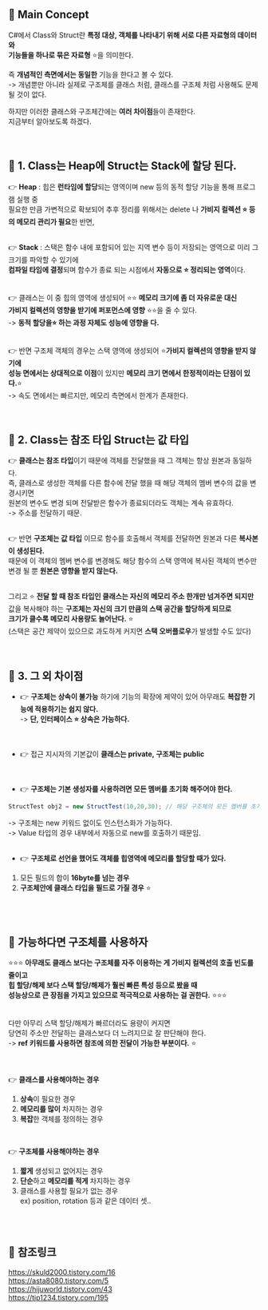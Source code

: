 ## 🔔 Main Concept
C#에서 Class와 Struct란 **특정 대상, 객체를 나타내기 위해 서로 다른 자료형의 데이터와<br>
기능들을 하나로 묶은 자료형** ⭐을 의미한다.<br>

즉 **개념적인 측면에서는 동일한** 기능을 한다고 볼 수 있다.<br>
-> 개념뿐만 아니라 실제로 구조체를 클래스 처럼, 클래스를 구조체 처럼 사용해도 문제될 것이 없다.<br>

하지만 이러한 클래스와 구조체간에는 **여러 차이점**들이 존재한다.<br>
지금부터 알아보도록 하겠다.<br>
<br>
<br>

## 🔔 1. Class는 Heap에 Struct는 Stack에 할당 된다.
👉 **Heap** : 힙은 **런타임에 할당**되는 영역이며 new 등의 동적 할당 기능을 통해 프로그램 실행 중<br>
필요한 만큼 가변적으로 확보되어 추후 정리를 위해서는 delete 나 **가비지 컬렉션 ⭐ 등의 메모리 관리가 필요**한 반면,<br>
<br>

👉 **Stack** : 스택은 함수 내에 포함되어 있는 지역 변수 등이 저장되는 영역으로 미리 그 크기를 파악할 수 있기에<br>
**컴파일 타임에 결정**되며 함수가 종료 되는 시점에서 **자동으로 ⭐ 정리되는 영역**이다.<br>
<br>

👉 클래스는 이 중 힙의 영역에 생성되어 ⭐⭐ **메모리 크기에 좀 더 자유로운 대신<br>
가비지 컬렉션의 영향을 받기에 퍼포먼스에 영향** ⭐⭐을 줄 수 있다.<br>
-> **동적 할당을⭐ 하는 과정 자체도 성능에 영향을 다.**<br> 
<br>

👉 반면 구조체 객체의 경우는 스택 영역에 생성되어 ⭐**가비지 컬렉션의 영향을 받지 않기에<br>
성능 면에서는 상대적으로 이점**이 있지만 **메모리 크기 면에서 한정적이라는 단점이 있다.**⭐<br>
-> 속도 면에서는 빠르지만, 메모리 측면에서 한계가 존재한다.<br>
<br>
<br>

## 🔔 2. Class는 참조 타입 Struct는 값 타입 
👉 **클래스는 참조 타입**이기 때문에 객체를 전달했을 때 그 객체는 항상 원본과 동일하다.<br>
즉, 클래스로 생성한 객체를 다른 함수에 전달 했을 때 해당 객체의 멤버 변수의 값을 변경시키면<br>
원본의 변수도 변경 되며 전달받은 함수가 종료되더라도 객체는 계속 유효하다.<br>
-> 주소를 전달하기 때문.<br>
 <br>

👉 반면 **구조체는 값 타입** 이므로 함수를 호출해서 객체를 전달하면 원본과 다른 **복사본이 생성된다.**<br>
때문에 이 객체의 멤버 변수를 변경해도 해당 함수의 스택 영역에 복사된 객체의 변수만 변경 될 뿐 **원본은 영향을 받지 않는다.**<br>
<br>

그리고 ⭐ **전달 할 때 참조 타입인 클래스는 자신의 메모리 주소 한개만 넘겨주면 되지만**<br>
값을 복사해야 하는 **구조체는 자신의 크기 만큼의 스택 공간을 할당하게 되므로<br>
크기가 클수록 메모리 사용량도 늘어난다.** ⭐<br>
(스택은 공간 제약이 있으므로 과도하게 커지면 **스택 오버플로우**가 발생할 수도 있다)<br>
<br>
<br>

## 🔔 3. 그 외 차이점
* 👉 **구조체는 상속이 불가능** 하기에 기능의 확장에 제약이 있어 아무래도 **복잡한 기능에 적용하기는 쉽지 않다.**<br>
-> **단, 인터페이스 ⭐ 상속은 가능하다.**<br>
<br>

* 👉 접근 지시자의 기본값이 **클래스는 private, 구조체는 public**<br>
<br>

* 👉 **구조체는 기본 생성자를 사용하려면 모든 멤버를 초기화 해주어야 한다.**<br>
```c#
StructTest obj2 = new StructTest(10,20,30); // 해당 구조체의 모든 멤버를 초기화
```
-> 구조체는 new 키워드 없이도 인스턴스화가 가능하다.<br>
-> Value 타입의 경우 내부에서 자동으로 new를 호출하기 때문임.<br>
<br>

* 👉 **구조체로 선언을 했어도 객체를 힙영역에 메모리를 할당할 때가 있다.** 
1. 모든 필드의 합이 **16byte를 넘는 경우**
2. **구조체안에 클래스 타입을 필드로 가질 경우** ⭐
<br>
<br>

## 🔔 가능하다면 구조체를 사용하자
⭐⭐⭐ **아무래도 클래스 보다는 구조체를 자주 이용하는 게 가비지 컬렉션의 호출 빈도를 줄이고<br>
힙 할당/해제 보다 스택 할당/해제가 훨씬 빠른 특성 등으로 봤을 때<br>
성능상으로 큰 장점을 가지고 있으므로 적극적으로 사용하는 걸 권한다.** ⭐⭐⭐<br>
<br> 

다만 아무리 스택 할당/해제가 빠르더라도 용량이 커지면<br>
당연히 주소만 전달하는 클래스보다 더 느려지므로 잘 판단해야 한다.<br>
-> **ref 키워드를 사용하면 참조에 의한 전달이 가능한 부분이다.** ⭐<br>
<br>
<br>
 
👉 **클래스를 사용해야하는 경우**<br>
1. **상속**이 필요한 경우<br>
2. **메모리를 많이** 차지하는 경우<br>
3. **복잡**한 객체를 정의하는 경우<br>
<br>

👉 **구조체를 사용해야하는 경우**<br>
1. **짧게** 생성되고 없어지는 경우<br>
2. **단순**하고 **메모리를 적게** 차지하는 경우<br>
3. 클래스를 사용할 필요가 없는 경우<br>
ex) position, rotation 등과 같은 데이터 셋..<br>
<br>
<br>

## 🔔 참조링크
https://skuld2000.tistory.com/16 <br>
https://asta8080.tistory.com/5 <br>
https://hijuworld.tistory.com/43 <br>
https://tip1234.tistory.com/195 <br>
